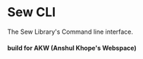# Sew CLI

The Sew Library's Command line interface.


#### build for AKW (Anshul Khope's Webspace)

